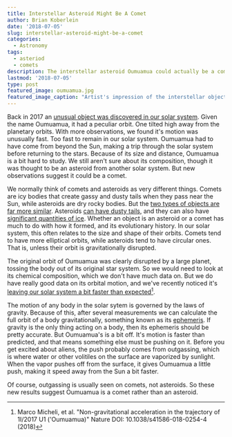 ```yaml
---
title: Interstellar Asteroid Might Be A Comet
author: Brian Koberlein
date: '2018-07-05'
slug: interstellar-asteroid-might-be-a-comet
categories:
  - Astronomy
tags:
  - asteriod
  - comets
description: The interstellar asteroid Oumuamua could actually be a comet. 
lastmod: '2018-07-05'
type: post
featured_image: oumuamua.jpg
featured_image_caption: "Artist's impression of the interstellar object Oumuamua. Credit: ESO/M. Kornmesser"
---
```


Back in 2017 an [unusual object was discovered in our solar system](https://briankoberlein.com/2017/11/01/interstellar-object-visits-solar-system/). Given the name Oumuamua, it had a peculiar orbit. One tilted high away from the planetary orbits. With more observations, we found it's motion was unusually fast. Too fast to remain in our solar system. Oumuamua had to have come from beyond the Sun, making a trip through the solar system before returning to the stars. Because of its size and distance, Oumuamua is a bit hard to study. We still aren't sure about its composition, though it was thought to be an asteroid from another solar system. But new observations suggest it could be a comet.

We normally think of comets and asteroids as very different things. Comets are icy bodies that create gassy and dusty tails when they pass near the Sun, while asteroids are dry rocky bodies. But the [two types of objects are far more similar](https://briankoberlein.com/2014/07/23/rocks/). Asteroids [can have dusty tails](https://briankoberlein.com/2013/11/09/dust-in-the-solar-wind/), and they can also have [significant quantities of ice](https://briankoberlein.com/2014/01/23/water-ceres/). Whether an object is an asteroid or a comet has much to do with how it formed, and its evolutionary history. In our solar system, this often relates to the size and shape of their orbits. Comets tend to have more elliptical orbits, while asteroids tend to have circular ones. That is, unless their orbit is gravitationally disrupted.

The original orbit of Oumuamua was clearly disrupted by a large planet, tossing the body out of its original star system. So we would need to look at its chemical composition, which we don't have much data on. But we do have really good data on its orbital motion, and we've recently noticed it's [leaving our solar system a bit faster than expected](https://www.nature.com/articles/s41586-018-0254-4)[^1].

The motion of any body in the solar sytem is governed by the laws of gravity. Because of this, after several measurements we can calculate the full orbit of a body gravitationally, something known as its [ephemeris](https://briankoberlein.com/2015/04/30/a-bunch-of-yahoos/). If gravity is the only thing acting on a body, then its ephemeris should be pretty accurate. But Oumuamua's is a bit off. It's motion is faster than predicted, and that means something else must be pushing on it. Before you get excited about aliens, the push probably comes from outgassing, which is where water or other volitiles on the surface are vaporized by sunlight. When the vapor pushes off from the surface, it gives Oumuamua a little push, making it speed away from the Sun a bit faster. 

Of course, outgassing is usually seen on comets, not asteroids. So these new results suggest Oumuamua is a comet rather than an asteroid.

[^1]: Marco Micheli, et al. "Non-gravitational acceleration in the trajectory of 1I/2017 U1 ('Oumuamua)" Nature DOI: 10.1038/s41586-018-0254-4 (2018)